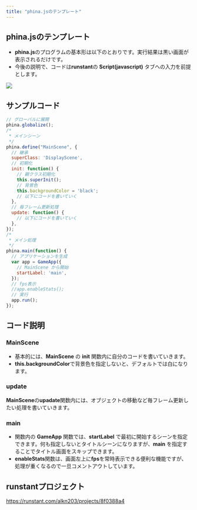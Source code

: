 ```yaml
---
title: "phina.jsのテンプレート"
---
```


## phina.jsのテンプレート
* **phina.js**のプログラムの基本形は以下のとおりです。実行結果は黒い画面が表示されるだけです。
* 今後の説明で、コードは**runstant**の **Script(javascript)** タブへの入力を前提とします。

![](https://storage.googleapis.com/zenn-user-upload/d2aa1pzew5yoos9p677haq66be18)

## サンプルコード
```js
// グローバルに展開
phina.globalize();
/*
 * メインシーン
 */
phina.define("MainScene", {
  // 継承
  superClass: 'DisplayScene',
  // 初期化
  init: function() {
    // 親クラス初期化
    this.superInit();
    // 背景色
    this.backgroundColor = 'black';
    // 以下にコードを書いていく
  },
  // 毎フレーム更新処理
  update: function() {
    // 以下にコードを書いていく  
  },
});
/*
 * メイン処理
 */
phina.main(function() {
  // アプリケーションを生成
  var app = GameApp({
    // MainScene から開始
    startLabel: 'main',
  });
  // fps表示
  //app.enableStats();
  // 実行
  app.run();
});
```

## コード説明

### MainScene
* 基本的には、**MainScene** の **init** 関数内に自分のコードを書いていきます。
* **this.backgroundColor**で背景色を指定しないと、デフォルトでは白になります。

### update
**MainScene**の**upadate**関数内には、オブジェクトの移動など毎フレーム更新したい処理を書いていきます。

### main
* 関数内の **GameApp** 関数では、**startLabel** で最初に開始するシーンを指定できます。何も指定しないとタイトルシーンになりますが、**main** を指定することでタイトル画面をスキップできます。
* **enableStats**関数は、画面左上に**fps**を常時表示できる便利な機能ですが、処理が重くなるので一旦コメントアウトしています。

## runstantプロジェクト
https://runstant.com/alkn203/projects/8f0388a4
